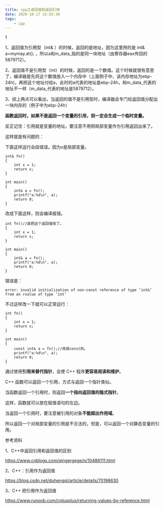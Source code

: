 ```yaml
---
title: cpp之返回值和返回引用
date: 2020-10-17 15:55:30
tags:
	- cpp
---
```


1

1、返回值为引用型（int& ）的时候，返回的是地址，因为这里用的是 int& a=mymay.at(); ，所以a和m_data_指的是同一块地址（由寄存器eax传回的5879712）。

2、返回值不是引用型（int）的时候，返回的是一个数值。这个时候就很有意思了，编译器是先将这个数值放入一个内存中（上面例子中，该内存地址为ebp-24h)，再把这个地址付给a，此时的a代表的地址是ebp-24h，和m_data_代表的地址不一样（m_data_代表的地址是5879712）。

3、综上两点可以看出，当返回的值不是引用型时，编译器会专门给返回值分配出一块内存的（例子中为ebp-24h）



**函数返回时，如果不是返回一个变量的引用，则一定会生成一个临时变量。**



反正记住：引用就是变量的地址。要注意不用把局部变量作为引用返回出来了。

这样就是有问题的：

下面这样运行会段错误。因为x是局部变量。

```
int& fn()
{
    int x = 1;
    return x;
}

int main()
{
    int& a = fn();
    printf("a:%d\n", a);
    return 0;
}
```

改成下面这样，则会编译报错。

```
int fn()//就把这个返回值改了。
{
    int x = 1;
    return x;
}

int main()
{
    int& a = fn();
    printf("a:%d\n", a);
    return 0;
}
```

错误是：

```
error: invalid initialization of non-const reference of type ‘int&’ from an rvalue of type ‘int’
```

不过这样改一下就可以正常运行：

```
int fn()
{
    int x = 1;
    return x;
}

int main()
{
    const int& a = fn();//改成const的。
    printf("a:%d\n", a);
    return 0;
}
```



通过使用**引用来替代指针**，会使 C++ 程序**更容易阅读和维护**。

C++ 函数可以返回一个引用，方式与返回一个指针类似。

当函数返回一个引用时，则返回**一个指向返回值的隐式指针**。

这样，函数就可以放在赋值语句的左边。

当返回一个引用时，要注意被引用的对象**不能超出作用域**。

所以返回一个对局部变量的引用是不合法的，但是，可以返回一个对静态变量的引用。



参考资料

1、C++中返回引用和返回值的区别

https://www.cnblogs.com/qingergege/p/10486111.html

2、C++：引用作为返回值

https://blog.csdn.net/duhengqi/article/details/70198630

3、C++ 把引用作为返回值

https://www.runoob.com/cplusplus/returning-values-by-reference.html